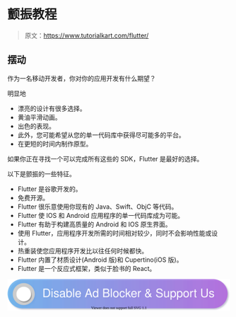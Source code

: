 # 颤振教程

> 原文：<https://www.tutorialkart.com/flutter/>

## 摆动

作为一名移动开发者，你对你的应用开发有什么期望？

明显地

*   漂亮的设计有很多选择。
*   黄油平滑动画。
*   出色的表现。
*   此外，您可能希望从您的单一代码库中获得尽可能多的平台。
*   在更短的时间内制作原型。

如果你正在寻找一个可以完成所有这些的 SDK，Flutter 是最好的选择。

以下是颤振的一些特征。

*   Flutter 是谷歌开发的。
*   免费开源。
*   Flutter 很乐意使用你现有的 Java、Swift、ObjC 等代码。
*   Flutter 使 IOS 和 Android 应用程序的单一代码库成为可能。
*   Flutter 有助于构建高质量的 Android 和 IOS 原生界面。
*   使用 Flutter，应用程序开发所需的时间相对较少，同时不会影响性能或设计。
*   热重装使您应用程序开发比以往任何时候都快。
*   Flutter 内置了材质设计(Android 版)和 Cupertino(iOS 版)。
*   Flutter 是一个反应式框架，类似于脸书的 React。

[![](img/925da31b32d6bc3827932f6c8afb11bb.png)](https://www.tutorialkart.com/)